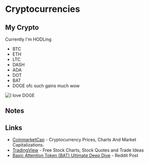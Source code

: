 # Cryptocurrencies

## My Crypto

Currently I'm HODLing

* BTC 
* ETH
* LTC
* DASH
* ADA
* DOT
* BAT 
* DOGE ofc such gains much wow

![I love DOGE](../../.gitbook/assets/image%20%282%29.png)







## Notes

## Links

* [CoinmarketCap](https://coinmarketcap.com/) - Cryptocurrency Prices, Charts And Market Capitalizations.
* [TradingView](https://www.tradingview.com/) - Free Stock Charts, Stock Quotes and Trade Ideas
* [Basic Attention Token \(BAT\) Ultimate Deep Dive](https://www.reddit.com/r/CryptoHiveMinds/comments/lq744o/basic_attention_token_bat_ultimate_deep_dive_full/) - Reddit Post


